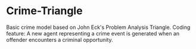 # Crime-Triangle
Basic crime model based on John Eck's Problem Analysis Triangle. 
Coding feature: A new agent representing a crime event is generated when an offender encounters a criminal opportunity.
